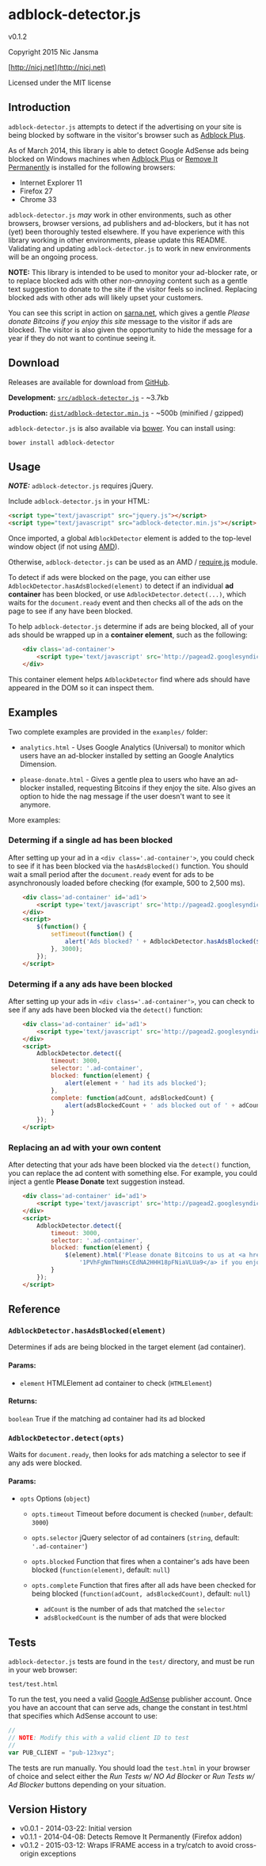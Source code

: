 # adblock-detector.js

v0.1.2

Copyright 2015 Nic Jansma

[http://nicj.net](http://nicj.net)

Licensed under the MIT license

## Introduction

`adblock-detector.js` attempts to detect if the advertising on your site is being blocked by software in the visitor's
browser such as [Adblock Plus](https://adblockplus.org/).

As of March 2014, this library is able to detect Google AdSense ads being blocked on Windows machines when
[Adblock Plus](https://adblockplus.org/) or [Remove It Permanently](https://addons.mozilla.org/en-US/firefox/addon/remove-it-permanently/)
is installed for the following browsers:

* Internet Explorer 11
* Firefox 27
* Chrome 33

`adblock-detector.js` *may* work in other environments, such as other browsers, browser versions, ad publishers
and ad-blockers, but it has not (yet) been thoroughly tested elsewhere.  If you have experience with this library
working in other environments, please  update this README.  Validating and updating `adblock-detector.js` to work
in new environments will be an ongoing process.

**NOTE:** This library is intended to be used to monitor your ad-blocker rate, or to replace blocked ads with
other *non-annoying* content such as a gentle text suggestion to donate to the site if the visitor feels so inclined.
Replacing blocked ads with other ads will likely upset your customers.

You can see this script in action on [sarna.net](http://www.sarna.net), which gives a gentle *Please donate Bitcoins
if you enjoy this site* message to the visitor if ads are blocked.  The visitor is also given the opportunity to
hide the message for a year if they do not want to continue seeing it.

## Download

Releases are available for download from [GitHub](https://github.com/nicjansma/adblock-detector.js).

__Development:__ [`src/adblock-detector.js`](https://github.com/nicjansma/adblock-detector.js/raw/master/src/adblock-detector.js)
    - ~3.7kb

__Production:__ [`dist/adblock-detector.min.js`](https://github.com/nicjansma/adblock-detector.js/raw/master/dist/adblock-detector.min.js)
    - ~500b (minified / gzipped)

`adblock-detector.js` is also available via [bower](http://bower.io/). You can install using:

    bower install adblock-detector

## Usage

***NOTE:*** `adblock-detector.js` requires jQuery.

Include `adblock-detector.js` in your HTML:

```html
<script type="text/javascript" src="jquery.js"></script>
<script type="text/javascript" src="adblock-detector.min.js"></script>
```

Once imported, a global `AdblockDetector` element is added to the top-level window object (if not using
[AMD](https://github.com/amdjs/amdjs-api/wiki/AMD)).

Otherwise, `adblock-detector.js` can be used as an AMD / [require.js](http://requirejs.org) module.

To detect if ads were blocked on the page, you can either use `AdblockDetector.hasAdsBlocked(element)` to detect if an
individual **ad container** has been blocked, or use `AdblockDetector.detect(...)`, which waits for the `document.ready`
event and then checks all of the ads on the page to see if any have been blocked.

To help `adblock-detector.js` determine if ads are being blocked, all of your ads should be wrapped up in a
**container element**, such as the following:

```html
    <div class='ad-container'>
        <script type='text/javascript' src='http://pagead2.googlesyndication.com/pagead/show_ads.js'></script>
    </div>
```

This container element helps `AdblockDetector` find where ads should have appeared in the DOM so it can inspect them.

## Examples

Two complete examples are provided in the `examples/` folder:

* `analytics.html` - Uses Google Analytics (Universal) to monitor which users have an ad-blocker installed by setting an Google Analytics Dimension.

* `please-donate.html` - Gives a gentle plea to users who have an ad-blocker installed, requesting Bitcoins if they
    enjoy the site.  Also gives an option to hide the nag message if the user doesn't want to see it anymore.

More examples:

### Determing if a single ad has been blocked

After setting up your ad in a `<div class='.ad-container'>`, you could check to see if it has been blocked via the
`hasAdsBlocked()` function.  You should wait a small period after the `document.ready` event for ads to be asynchronously
loaded before checking (for example, 500 to 2,500 ms).

```html
    <div class='ad-container' id='ad1'>
        <script type='text/javascript' src='http://pagead2.googlesyndication.com/pagead/show_ads.js'></script>
    </div>
    <script>
        $(function() {
            setTimeout(function() {
                alert('Ads blocked? ' + AdblockDetector.hasAdsBlocked($('#ad1'));
            }, 3000);
        });
    </script>
```
### Determing if a any ads have been blocked

After setting up your ads in `<div class='.ad-container'>`, you can check to see if any ads have been blocked via the
`detect()` function:

```html
    <div class='ad-container' id='ad1'>
        <script type='text/javascript' src='http://pagead2.googlesyndication.com/pagead/show_ads.js'></script>
    </div>
    <script>
        AdblockDetector.detect({
            timeout: 3000,
            selector: '.ad-container',
            blocked: function(element) {
                alert(element + ' had its ads blocked');
            },
            complete: function(adCount, adsBlockedCount) {
                alert(adsBlockedCount + ' ads blocked out of ' + adCount);
            }
        });
    </script>
```

### Replacing an ad with your own content

After detecting that your ads have been blocked via the `detect()` function, you can replace the ad content with
something else.  For example, you could inject a gentle **Please Donate** text suggestion instead.

```html
    <div class='ad-container' id='ad1'>
        <script type='text/javascript' src='http://pagead2.googlesyndication.com/pagead/show_ads.js'></script>
    </div>
    <script>
        AdblockDetector.detect({
            timeout: 3000,
            selector: '.ad-container',
            blocked: function(element) {
                $(element).html('Please donate Bitcoins to us at <a href="bitcoin:1PVhFgNmTNmHsCEdNA2HHH18pFNiaVLUa9">' +
                    '1PVhFgNmTNmHsCEdNA2HHH18pFNiaVLUa9</a> if you enjoy this site.');
            }
        });
    </script>
```

## Reference

### `AdblockDetector.hasAdsBlocked(element)`

Determines if ads are being blocked in the target element (ad container).

#### Params:

* `element` HTMLElement ad container to check (`HTMLElement`)

#### Returns:

`boolean` True if the matching ad container had its ad blocked

### `AdblockDetector.detect(opts)`

Waits for `document.ready`, then looks for ads matching a selector to see if any ads were blocked.

#### Params:

* `opts` Options (`object`)

    * `opts.timeout` Timeout before document is checked (`number`, default: `3000`)

    * `opts.selector` jQuery selector of ad containers (`string`, default: `'.ad-container'`)

    * `opts.blocked` Function that fires when a container's ads have been blocked (`function(element)`, default: `null`)

    * `opts.complete` Function that fires after all ads have been checked for being blocked
        (`function(adCount, adsBlockedCount)`, default: `null`)
        * `adCount` is the number of ads that matched the `selector`
        * `adsBlockedCount` is the number of ads that were blocked

## Tests

`adblock-detector.js` tests are found in the `test/` directory, and must be run in your web browser:

    test/test.html

To run the test, you need a valid [Google AdSense](http://www.google.com/adsense/start/) publisher account.  Once
you have an account that can serve ads, change the constant in test.html that specifies which AdSense account to use:

```js
//
// NOTE: Modify this with a valid client ID to test
//
var PUB_CLIENT = "pub-123xyz";
```

The tests are run manually.  You should load the `test.html` in your browser of choice and select either the
*Run Tests w/ NO Ad Blocker* or *Run Tests w/ Ad Blocker* buttons depending on your situation.

## Version History

* v0.0.1 - 2014-03-22: Initial version
* v0.1.1 - 2014-04-08: Detects Remove It Permanently (Firefox addon)
* v0.1.2 - 2015-03-12: Wraps IFRAME access in a try/catch to avoid cross-origin exceptions